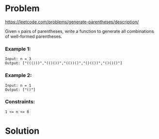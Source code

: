 # Problem
https://leetcode.com/problems/generate-parentheses/description/

Given `n` pairs of parentheses, write a function to generate all combinations of well-formed parentheses.


### Example 1:

    Input: n = 3
    Output: ["((()))","(()())","(())()","()(())","()()()"]

### Example 2:

    Input: n = 1
    Output: ["()"]



### Constraints:

    1 <= n <= 8

# Solution
